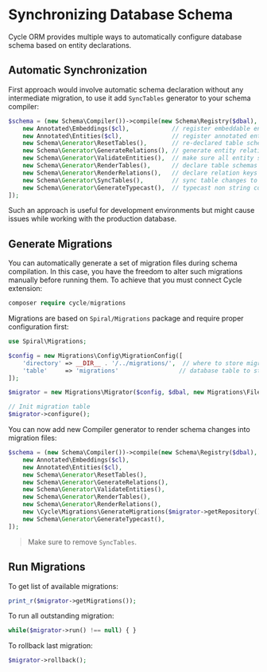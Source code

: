 # Synchronizing Database Schema
Cycle ORM provides multiple ways to automatically configure database schema based on entity declarations.

## Automatic Synchronization
First approach would involve automatic schema declaration without any intermediate migration, to use it add `SyncTables` generator to your schema compiler:

```php
$schema = (new Schema\Compiler())->compile(new Schema\Registry($dbal), [
    new Annotated\Embeddings($cl),            // register embeddable entities
    new Annotated\Entities($cl),              // register annotated entities
    new Schema\Generator\ResetTables(),       // re-declared table schemas (remove columns)
    new Schema\Generator\GenerateRelations(), // generate entity relations
    new Schema\Generator\ValidateEntities(),  // make sure all entity schemas are correct
    new Schema\Generator\RenderTables(),      // declare table schemas
    new Schema\Generator\RenderRelations(),   // declare relation keys and indexes
    new Schema\Generator\SyncTables(),        // sync table changes to database
    new Schema\Generator\GenerateTypecast(),  // typecast non string columns
]);
```

Such an approach is useful for development environments but might cause issues while working with the production database.

## Generate Migrations
You can automatically generate a set of migration files during schema compilation. In this case, you have the freedom to alter such migrations manually before running them. To achieve that you must connect Cycle extension:

```php
composer require cycle/migrations
```

Migrations are based on `Spiral/Migrations` package and require proper configuration first:

```php
use Spiral\Migrations;

$config = new Migrations\Config\MigrationConfig([
    'directory' => __DIR__ . '/../migrations/',  // where to store migrations
    'table'     => 'migrations'                 // database table to store migration status
]);

$migrator = new Migrations\Migrator($config, $dbal, new Migrations\FileRepository($config));

// Init migration table
$migrator->configure();
```

You can now add new Compiler generator to render schema changes into migration files:

```php
$schema = (new Schema\Compiler())->compile(new Schema\Registry($dbal), [
    new Annotated\Embeddings($cl),                                         // register embeddable entities
    new Annotated\Entities($cl),                                           // register annotated entities
    new Schema\Generator\ResetTables(),                                    // re-declared table schemas (remove columns)
    new Schema\Generator\GenerateRelations(),                              // generate entity relations
    new Schema\Generator\ValidateEntities(),                               // make sure all entity schemas are correct
    new Schema\Generator\RenderTables(),                                   // declare table schemas
    new Schema\Generator\RenderRelations(),                                // declare relation keys and indexes
    new \Cycle\Migrations\GenerateMigrations($migrator->getRepository()),  // generate migrations
    new Schema\Generator\GenerateTypecast(),                               // typecast non string columns
]);
```

> Make sure to remove `SyncTables`.

## Run Migrations
To get list of available migrations:

```php
print_r($migrator->getMigrations());
```

To run all outstanding migration:

```php
while($migrator->run() !== null) { }
```

To rollback last migration:

```php
$migrator->rollback();
```
